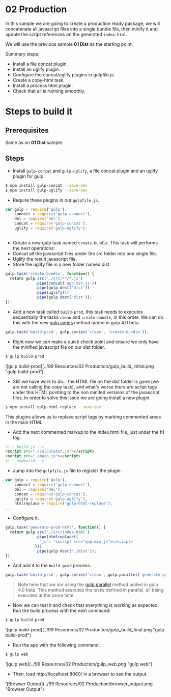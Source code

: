 # 02 Production

In this sample we are going to create a production ready package, we will
concatenate all javascript files into a single bundle file, then minify it and
update the script references on the generated `index.html`.

We will use the previous sample **01 Dist** as the starting point.

Summary steps:

- Install a file concat plugin.
- Install an uglify plugin.
- Configure the concat/uglify plugins in gulpfile.js.
- Create a copy-html task.
- Install a process html plugin.
- Check that all is running smoothly.

# Steps to build it

## Prerequisites

Same as on **01 Dist** sample.

## Steps

- Install `gulp-concat` and `gulp-uglify`, a file concat plugin and an uglify
plugin for gulp.

 ```bash
 $ npm install gulp-concat --save-dev
 $ npm install gulp-uglify --save-dev
 ```

- Require these plugins in our `gulpfile.js`.

 ```javascript
 var gulp = require('gulp'),
     connect = require('gulp-connect'),
     del = require('del'),
     concat = require('gulp-concat'),
     uglify = require('gulp-uglify');
 ...
 ```

- Create a new gulp task named `create-bundle`. This task will performs the next operations:
 - Concat all the javascript files under the src folder into one single file.
 - Uglify the result javascript file.
 - Store the uglify file in a new folder named dist.

 ```javascript
 gulp.task('create-bundle', function() {
   return gulp.src('./src/**/*.js')
              .pipe(concat('app.min.js'))
              .pipe(gulp.dest('dist'))
              .pipe(uglify())
              .pipe(gulp.dest('dist'));
 });
 ```

- Add a new task called `build-prod`, this task needs to executes sequentially
the tasks `clean` and `create-bundle`, in this order. We can do this with the new
[gulp.series](https://gulp.readme.io/docs/gulpseriestasks) method added in
gulp 4.0 beta.

 ```javascript
 gulp.task('build-prod', gulp.series('clean', 'create-bundle'));
 ```

- Right now we can make a quick check point and ensure we only have the minified
javascript file on our dist folder.

 ```bash
 $ gulp build-prod
 ```

 ![gulp build-prod](../99 Resources/02 Production/gulp_build_initial.png "gulp build-prod")

- Still we have work to do... the HTML file on the dist folder is gone
(we are not calling the copy task), and what's worse there are script tags under
this HTML pointing to the non minifed versions of the javascript files. In order
to solve this issue we are going install a new plugin.

 ```bash
 $ npm install gulp-html-replace --save-dev
 ```

 This plugins allows us to replace script tags by marking commented areas in the main HTML.

- Add the next commented markup to the index.html file, just under the h1 tag.

 ```html
 <!-- build:js -->
 <script src="./calculator.js"></script>
 <script src="./main.js"></script>  
 <!-- endbuild -->
 ```

- Jump into the `gulpfile.js` file to register the plugin:

 ```javascript
 var gulp = require('gulp'),
     connect = require('gulp-connect'),
     del = require('del'),
     concat = require('gulp-concat'),
     uglify = require('gulp-uglify'),
     htmlreplace = require('gulp-html-replace');
 ...
 ```

- Configure it.

 ```javascript
 gulp.task('generate-prod-html', function() {
   return gulp.src('./src/index.html')
              .pipe(htmlreplace({
                'js': '<script src="app.min.js"></script>'
              }))
              .pipe(gulp.dest('./dist'));
 });
 ```

- And add it to the `build-prod` process.

 ```javascript
 gulp.task('build-prod', gulp.series('clean', gulp.parallel('generate-prod-html', 'create-bundle')));
 ```

 > Note here that we are using the [gulp.parallel](https://gulp.readme.io/docs/gulpparalleltasks)
 method added in gulp 4.0 beta.
 This method executes the tasks defined in parallel, all being executed at the same time.

- Now we can test it and check that everything is working as expected.
Run the build process with the next command:

 ```bash
 $ gulp build-prod
 ```

 ![gulp build-prod](../99 Resources/02 Production/gulp_build_final.png "gulp build-prod")

- Run the app with the following command:

 ```bash
 $ gulp web
 ```

 ![gulp web](../99 Resources/02 Production/gulp_web.png "gulp web")

- Then, load http://localhost:8080/ in a browser to see the output.

 ![Browser Output](../99 Resources/02 Production/browser_output.png "Browser Output")
